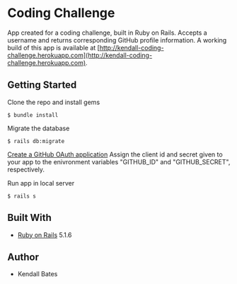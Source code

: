 # Coding Challenge

App created for a coding challenge, built in Ruby on Rails. Accepts a username and returns corresponding GitHub profile information.
A working build of this app is available at [http://kendall-coding-challenge.herokuapp.com](http://kendall-coding-challenge.herokuapp.com).

## Getting Started

Clone the repo and install gems

```
$ bundle install
```

Migrate the database

```
$ rails db:migrate
```

[Create a GitHub OAuth application](https://github.com/settings/developers)
Assign the client id and secret given to your app to the enivronment variables "GITHUB_ID" and "GITHUB_SECRET", respectively.

Run app in local server

```
$ rails s
```
## Built With

- [Ruby on Rails](https://rubyonrails.org/) 5.1.6

## Author
- Kendall Bates
